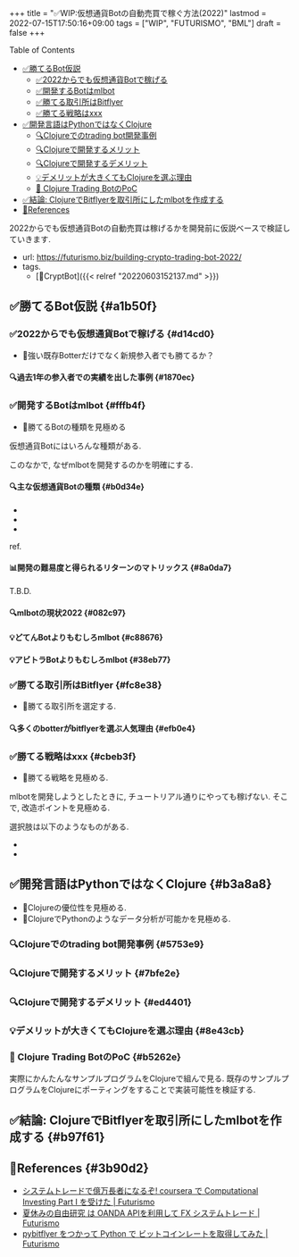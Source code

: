 +++
title = "✅WIP:仮想通貨Botの自動売買で稼ぐ方法(2022)"
lastmod = 2022-07-15T17:50:16+09:00
tags = ["WIP", "FUTURISMO", "BML"]
draft = false
+++

<div class="ox-hugo-toc toc">

<div class="heading">Table of Contents</div>

- [✅勝てるBot仮説](#a1b50f)
    - [✅2022からでも仮想通貨Botで稼げる](#d14cd0)
    - [✅開発するBotはmlbot](#fffb4f)
    - [✅勝てる取引所はBitflyer](#fc8e38)
    - [✅勝てる戦略はxxx](#cbeb3f)
- [✅開発言語はPythonではなくClojure](#b3a8a8)
    - [🔍Clojureでのtrading bot開発事例](#5753e9)
    - [🔍Clojureで開発するメリット](#7bfe2e)
    - [🔍Clojureで開発するデメリット](#ed4401)
    - [💡デメリットが大きくてもClojureを選ぶ理由](#8e43cb)
    - [<span class="org-todo todo _">🔬</span> Clojure Trading BotのPoC](#b5262e)
- [✅結論: ClojureでBitflyerを取引所にしたmlbotを作成する](#b97f61)
- [🔗References](#3b90d2)

</div>
<!--endtoc-->

2022からでも仮想通貨Botの自動売買は稼げるかを開発前に仮説ベースで検証していきます.

-   url: <https://futurismo.biz/building-crypto-trading-bot-2022/>
-   tags.
    -   [🔖CryptBot]({{< relref "20220603152137.md" >}})


## ✅勝てるBot仮説 {#a1b50f}


### ✅2022からでも仮想通貨Botで稼げる {#d14cd0}

-   📍強い既存Botterだけでなく新規参入者でも勝てるか？


#### 🔍過去1年の参入者での実績を出した事例 {#1870ec}


### ✅開発するBotはmlbot {#fffb4f}

-   📍勝てるBotの種類を見極める

仮想通貨Botにはいろんな種類がある.

このなかで, なぜmlbotを開発するのかを明確にする.


#### 🔍主な仮想通貨Botの種類 {#b0d34e}

-

-

-

ref.


#### 📊開発の難易度と得られるリターンのマトリックス {#8a0da7}

T.B.D.


#### 🔍mlbotの現状2022 {#082c97}


#### 💡どてんBotよりもむしろmlbot {#c88676}


#### 💡アビトラBotよりもむしろmlbot {#38eb77}


### ✅勝てる取引所はBitflyer {#fc8e38}

-   📍勝てる取引所を選定する.


#### 🔍多くのbotterがbitflyerを選ぶ人気理由 {#efb0e4}


### ✅勝てる戦略はxxx {#cbeb3f}

-   📍勝てる戦略を見極める.

mlbotを開発しようとしたときに, チュートリアル通りにやっても稼げない. そこで, 改造ポイントを見極める.

選択肢は以下のようなものがある.

-

-


## ✅開発言語はPythonではなくClojure {#b3a8a8}

-   📍Clojureの優位性を見極める.
-   📍ClojureでPythonのようなデータ分析が可能かを見極める.


### 🔍Clojureでのtrading bot開発事例 {#5753e9}


### 🔍Clojureで開発するメリット {#7bfe2e}


### 🔍Clojureで開発するデメリット {#ed4401}


### 💡デメリットが大きくてもClojureを選ぶ理由 {#8e43cb}


### <span class="org-todo todo _">🔬</span> Clojure Trading BotのPoC {#b5262e}

実際にかんたんなサンプルプログラムをClojureで組んで見る. 既存のサンプルプログラムをClojureにポーティングをすることで実装可能性を検証する.


## ✅結論: ClojureでBitflyerを取引所にしたmlbotを作成する {#b97f61}


## 🔗References {#3b90d2}

-   [システムトレードで億万長者になるぞ! coursera で Computational Investing Part I を受けた | Futurismo](https://futurismo.biz/archives/2678/)
-   [夏休みの自由研究 は OANDA APIを利用して FX システムトレード | Futurismo](https://futurismo.biz/archives/4392/)
-   [pybitflyer をつかって Python で ビットコインレートを取得してみた | Futurismo](https://futurismo.biz/archives/6401/)
